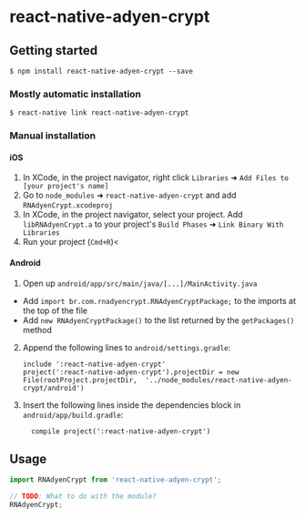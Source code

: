 
# react-native-adyen-crypt

## Getting started

`$ npm install react-native-adyen-crypt --save`

### Mostly automatic installation

`$ react-native link react-native-adyen-crypt`

### Manual installation


#### iOS

1. In XCode, in the project navigator, right click `Libraries` ➜ `Add Files to [your project's name]`
2. Go to `node_modules` ➜ `react-native-adyen-crypt` and add `RNAdyenCrypt.xcodeproj`
3. In XCode, in the project navigator, select your project. Add `libRNAdyenCrypt.a` to your project's `Build Phases` ➜ `Link Binary With Libraries`
4. Run your project (`Cmd+R`)<

#### Android

1. Open up `android/app/src/main/java/[...]/MainActivity.java`
  - Add `import br.com.rnadyencrypt.RNAdyenCryptPackage;` to the imports at the top of the file
  - Add `new RNAdyenCryptPackage()` to the list returned by the `getPackages()` method
2. Append the following lines to `android/settings.gradle`:
  	```
  	include ':react-native-adyen-crypt'
  	project(':react-native-adyen-crypt').projectDir = new File(rootProject.projectDir, 	'../node_modules/react-native-adyen-crypt/android')
  	```
3. Insert the following lines inside the dependencies block in `android/app/build.gradle`:
  	```
      compile project(':react-native-adyen-crypt')
  	```


## Usage
```javascript
import RNAdyenCrypt from 'react-native-adyen-crypt';

// TODO: What to do with the module?
RNAdyenCrypt;
```
  